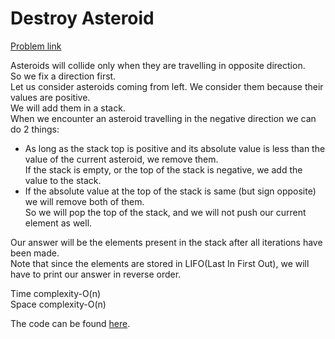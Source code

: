 # Destroy Asteroid

[Problem link](https://github.com/dscnsec/DSC-NSEC-Algorithms/blob/master/4.%20Stack/destroy_asteroid/destroy_asteroid.md)

Asteroids will collide only when they are travelling in opposite direction.<br>
So we fix a direction first.<br>
Let us consider asteroids coming from left. We consider them because their values are positive.<br>
We will add them in a stack.<br>
When we encounter an asteroid travelling in the negative direction we can do 2 things:<br>
- As long as the stack top is positive and its absolute value is less than the value of the current asteroid, we remove them.<br>
If the stack is empty, or the top of the stack is negative, we add the value to the stack.
- If the absolute value at the top of the stack is same (but sign opposite) we will remove both of them.<br>
So we will pop the top of the stack, and we will not push our current element as well.
  
Our answer will be the elements present in the stack after all iterations have been made.<br>
Note that since the elements are stored in LIFO(Last In First Out), we will have to print our answer in reverse order.<br>

Time complexity-O(n)<br>
Space complexity-O(n)

The code can be found [here](https://github.com/dscnsec/DSC-NSEC-Algorithms/blob/master/4.%20Stack/destroy_asteroid/destroy_asteroid_merlin.cpp).
